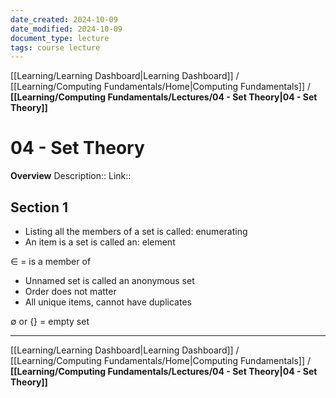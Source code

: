 ```yaml
---
date_created: 2024-10-09
date_modified: 2024-10-09
document_type: lecture
tags: course lecture
---
```

[[Learning/Learning Dashboard|Learning Dashboard]] / [[Learning/Computing Fundamentals/Home|Computing Fundamentals]] / **[[Learning/Computing Fundamentals/Lectures/04 - Set Theory|04 - Set Theory]]**
# 04 - Set Theory
**Overview**
Description:: 
Link:: 

## Section 1

- Listing all the members of a set is called: enumerating
- An item is a set is called an: element

$\in$ = is a member of

- Unnamed set is called an anonymous set
- Order does not matter
- All unique items, cannot have duplicates

$\emptyset$ or $\{ \}$  = empty set

---
[[Learning/Learning Dashboard|Learning Dashboard]] / [[Learning/Computing Fundamentals/Home|Computing Fundamentals]] / **[[Learning/Computing Fundamentals/Lectures/04 - Set Theory|04 - Set Theory]]**

